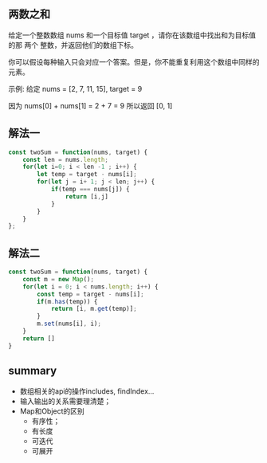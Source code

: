 ## 两数之和


给定一个整数数组 nums 和一个目标值 target ，请你在该数组中找出和为目标值的那 两个 整数，并返回他们的数组下标。

你可以假设每种输入只会对应一个答案。但是，你不能重复利用这个数组中同样的元素。

示例:
给定 nums = [2, 7, 11, 15], target = 9

因为 nums[0] + nums[1] = 2 + 7 = 9
所以返回 [0, 1]

## 解法一
```js
const twoSum = function(nums, target) {
    const len = nums.length;
    for(let i=0; i < len -1 ; i++) {
        let temp = target - nums[i];
        for(let j = i+ 1; j < len; j++) {
            if(temp === nums[j]) {
                return [i,j]
            }
        }
    }
};
```

## 解法二

```js
const twoSum = function(nums, target) {
    const m = new Map();
    for(let i = 0; i < nums.length; i++) {
        const temp = target - nums[i];
        if(m.has(temp)) {
            return [i, m.get(temp)];
        }
        m.set(nums[i], i);
    }
    return []
}
```

## summary
- 数组相关的api的操作includes, findIndex...
- 输入输出的关系需要理清楚；
- Map和Object的区别
    - 有序性；
    - 有长度
    - 可迭代
    - 可展开

